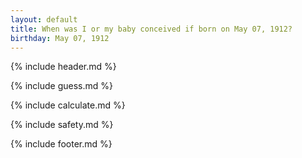 ```yaml
---
layout: default
title: When was I or my baby conceived if born on May 07, 1912?
birthday: May 07, 1912
---
```


{% include header.md %}

{% include guess.md %}

{% include calculate.md %}

{% include safety.md %}

{% include footer.md %}



